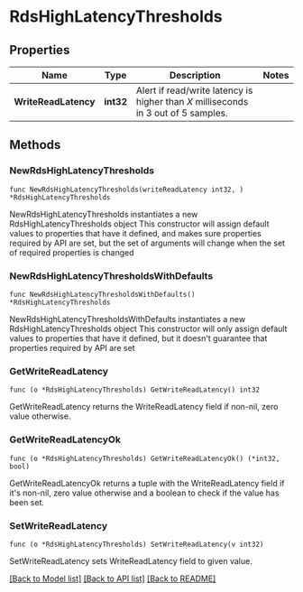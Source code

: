 # RdsHighLatencyThresholds

## Properties

Name | Type | Description | Notes
------------ | ------------- | ------------- | -------------
**WriteReadLatency** | **int32** | Alert if read/write latency is higher than *X* milliseconds in 3 out of 5 samples. | 

## Methods

### NewRdsHighLatencyThresholds

`func NewRdsHighLatencyThresholds(writeReadLatency int32, ) *RdsHighLatencyThresholds`

NewRdsHighLatencyThresholds instantiates a new RdsHighLatencyThresholds object
This constructor will assign default values to properties that have it defined,
and makes sure properties required by API are set, but the set of arguments
will change when the set of required properties is changed

### NewRdsHighLatencyThresholdsWithDefaults

`func NewRdsHighLatencyThresholdsWithDefaults() *RdsHighLatencyThresholds`

NewRdsHighLatencyThresholdsWithDefaults instantiates a new RdsHighLatencyThresholds object
This constructor will only assign default values to properties that have it defined,
but it doesn't guarantee that properties required by API are set

### GetWriteReadLatency

`func (o *RdsHighLatencyThresholds) GetWriteReadLatency() int32`

GetWriteReadLatency returns the WriteReadLatency field if non-nil, zero value otherwise.

### GetWriteReadLatencyOk

`func (o *RdsHighLatencyThresholds) GetWriteReadLatencyOk() (*int32, bool)`

GetWriteReadLatencyOk returns a tuple with the WriteReadLatency field if it's non-nil, zero value otherwise
and a boolean to check if the value has been set.

### SetWriteReadLatency

`func (o *RdsHighLatencyThresholds) SetWriteReadLatency(v int32)`

SetWriteReadLatency sets WriteReadLatency field to given value.



[[Back to Model list]](../README.md#documentation-for-models) [[Back to API list]](../README.md#documentation-for-api-endpoints) [[Back to README]](../README.md)



